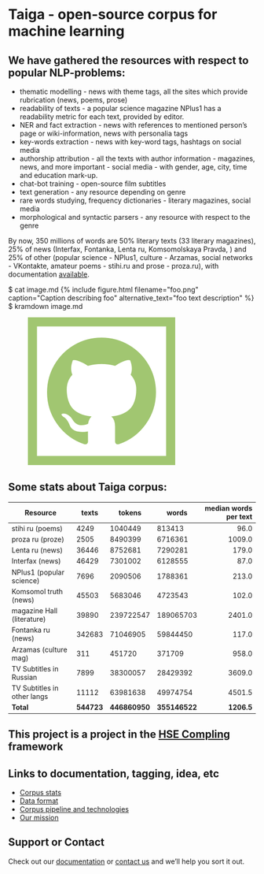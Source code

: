 # Taiga - open-source corpus for machine learning



## We have gathered the resources with respect to popular NLP-problems:

- thematic modelling - news with theme tags, all the sites which provide rubrication (news, poems, prose)
- readability of texts - a popular science magazine NPlus1 has a readability metric for each text, provided by editor.
- NER and fact extraction - news with references to mentioned person’s page or wiki-information, news with personalia tags
- key-words extraction - news with key-word tags, hashtags on social media
- authorship attribution - all the texts with author information - magazines, news, and more important - social media - with gender, age, city, time and education mark-up.
- chat-bot training - open-source film subtitles 
- text generation - any resource depending on genre
- rare words studying, frequency dictionaries - literary magazines, social media
- morphological and syntactic parsers - any resource with respect to the genre

By now, 350 millions of words are 50% literary texts (33 literary magazines), 25% of news (Interfax, Fontanka, Lenta ru, Komsomolskaya Pravda, ) and 25% of other (popular science - NPlus1, culture - Arzamas, social networks - VKontakte, amateur poems - stihi.ru and prose - proza.ru), with documentation [available](https://tatianashavrina.github.io/taiga_site/segments).

$ cat image.md 
{% include figure.html filename="foo.png" caption="Caption describing foo" alternative_text="foo text description" %}
$ kramdown image.md 
<figure>
  <img
  src="github-icon.png"
  alt="foo text description">	
</figure>

## Some stats about Taiga corpus:

| Resource                      | texts              | tokens             | words           | median words per text   |
|-------------------------------|--------------------|--------------------|-----------------|------------------------:|
| stihi ru (poems)              | 4249               | 1040449            | 813413          | 96.0                    |
| proza ru (proze)              | 2505               | 8490399            | 6716361         | 1009.0                  |
| Lenta ru (news)               | 36446              | 8752681            | 7290281         | 179.0                   |
| Interfax (news)               | 46429              | 7301002            | 6128555         | 87.0                    |
| NPlus1  (popular science)     | 7696               | 2090506            | 1788361         | 213.0                   |
| Komsomol truth (news)         | 45503              | 5683046            | 4723543         | 102.0                   |
| magazine Hall (literature)    | 39890              | 239722547          | 189065703       | 2401.0                  |
| Fontanka ru (news)            | 342683             | 71046905           | 59844450        | 117.0                   |
| Arzamas (culture mag)         | 311                | 451720             | 371709          | 958.0                   |
| TV Subtitles in Russian       | 7899               | 38300057           | 28429392        | 3609.0                  |
| TV Subtitles in other langs   | 11112              | 63981638           | 49974754        | 4501.5                  |
| <b>Total </b>                 | <b>544723</b>      | <b>446860950</b>   | <b>355146522</b>| <b>1206.5</b>           |

## This project is a project in the [HSE Compling](https://www.hse.ru/en/ma/ling/) framework

## Links to documentation, tagging, idea, etc
 - [Corpus stats](https://tatianashavrina.github.io/taiga_site/segments)
 - [Data format](https://tatianashavrina.github.io/taiga_site/format)
 - [Corpus pipeline and technologies](https://tatianashavrina.github.io/taiga_site/pipeline)
 - [Our mission](https://tatianashavrina.github.io/taiga_site/mission)


## Support or Contact

Check out our [documentation](https://github.com/TatianaShavrina/taiga_site/blob/master/segments.md) or [contact us](mailto:rybolos@gmail.com) and we’ll help you sort it out.
